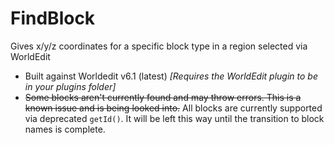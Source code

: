 # FindBlock
Gives x/y/z coordinates for a specific block type in a region selected via WorldEdit

- Built against Worldedit v6.1 (latest) *[Requires the WorldEdit plugin to be in your plugins folder]*
- ~~Some blocks aren't currently found and may throw errors. This is a known issue and is being looked into.~~ All blocks are currently supported via deprecated ```getId()```. It will be left this way until the transition to block names is complete.
